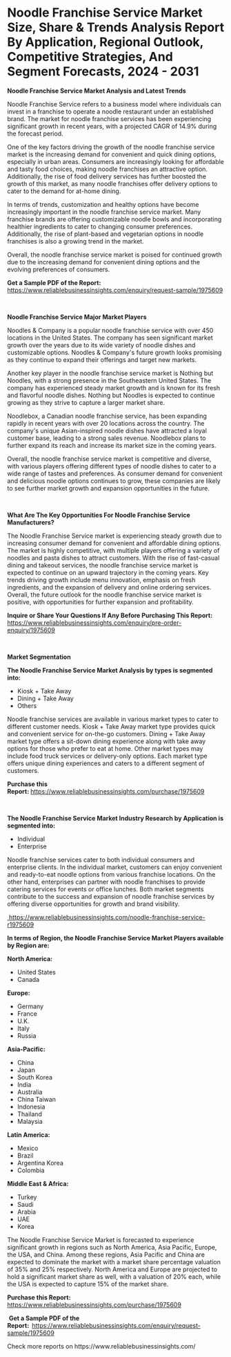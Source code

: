 <p><h1>Noodle Franchise Service Market Size, Share & Trends Analysis Report By Application, Regional Outlook, Competitive Strategies, And Segment Forecasts, 2024 - 2031</h1></p><p><strong>Noodle Franchise Service Market Analysis and Latest Trends</strong></p>
<p><p>Noodle Franchise Service refers to a business model where individuals can invest in a franchise to operate a noodle restaurant under an established brand. The market for noodle franchise services has been experiencing significant growth in recent years, with a projected CAGR of 14.9% during the forecast period. </p><p>One of the key factors driving the growth of the noodle franchise service market is the increasing demand for convenient and quick dining options, especially in urban areas. Consumers are increasingly looking for affordable and tasty food choices, making noodle franchises an attractive option. Additionally, the rise of food delivery services has further boosted the growth of this market, as many noodle franchises offer delivery options to cater to the demand for at-home dining.</p><p>In terms of trends, customization and healthy options have become increasingly important in the noodle franchise service market. Many franchise brands are offering customizable noodle bowls and incorporating healthier ingredients to cater to changing consumer preferences. Additionally, the rise of plant-based and vegetarian options in noodle franchises is also a growing trend in the market.</p><p>Overall, the noodle franchise service market is poised for continued growth due to the increasing demand for convenient dining options and the evolving preferences of consumers.</p></p>
<p><strong>Get a Sample PDF of the Report:&nbsp;</strong> <a href="https://www.reliablebusinessinsights.com/enquiry/request-sample/1975609">https://www.reliablebusinessinsights.com/enquiry/request-sample/1975609</a></p>
<p>&nbsp;</p>
<p><strong>Noodle Franchise Service Major Market Players</strong></p>
<p><p>Noodles & Company is a popular noodle franchise service with over 450 locations in the United States. The company has seen significant market growth over the years due to its wide variety of noodle dishes and customizable options. Noodles & Company's future growth looks promising as they continue to expand their offerings and target new markets.</p><p>Another key player in the noodle franchise service market is Nothing but Noodles, with a strong presence in the Southeastern United States. The company has experienced steady market growth and is known for its fresh and flavorful noodle dishes. Nothing but Noodles is expected to continue growing as they strive to capture a larger market share.</p><p>Noodlebox, a Canadian noodle franchise service, has been expanding rapidly in recent years with over 20 locations across the country. The company's unique Asian-inspired noodle dishes have attracted a loyal customer base, leading to a strong sales revenue. Noodlebox plans to further expand its reach and increase its market size in the coming years.</p><p>Overall, the noodle franchise service market is competitive and diverse, with various players offering different types of noodle dishes to cater to a wide range of tastes and preferences. As consumer demand for convenient and delicious noodle options continues to grow, these companies are likely to see further market growth and expansion opportunities in the future.</p></p>
<p>&nbsp;</p>
<p><strong>What Are The Key Opportunities For Noodle Franchise Service Manufacturers?</strong></p>
<p><p>The Noodle Franchise Service market is experiencing steady growth due to increasing consumer demand for convenient and affordable dining options. The market is highly competitive, with multiple players offering a variety of noodles and pasta dishes to attract customers. With the rise of fast-casual dining and takeout services, the noodle franchise service market is expected to continue on an upward trajectory in the coming years. Key trends driving growth include menu innovation, emphasis on fresh ingredients, and the expansion of delivery and online ordering services. Overall, the future outlook for the noodle franchise service market is positive, with opportunities for further expansion and profitability.</p></p>
<p><strong>Inquire or Share Your Questions If Any Before Purchasing This Report:</strong> <a href="https://www.reliablebusinessinsights.com/enquiry/pre-order-enquiry/1975609">https://www.reliablebusinessinsights.com/enquiry/pre-order-enquiry/1975609</a></p>
<p>&nbsp;</p>
<p><strong>Market Segmentation</strong></p>
<p><strong>The Noodle Franchise Service Market Analysis by types is segmented into:</strong></p>
<p><ul><li>Kiosk + Take Away</li><li>Dining + Take Away</li><li>Others</li></ul></p>
<p><p>Noodle franchise services are available in various market types to cater to different customer needs. Kiosk + Take Away market type provides quick and convenient service for on-the-go customers. Dining + Take Away market type offers a sit-down dining experience along with take away options for those who prefer to eat at home. Other market types may include food truck services or delivery-only options. Each market type offers unique dining experiences and caters to a different segment of customers.</p></p>
<p><strong>Purchase this Report:&nbsp;</strong><a href="https://www.reliablebusinessinsights.com/purchase/1975609">https://www.reliablebusinessinsights.com/purchase/1975609</a></p>
<p>&nbsp;</p>
<p><strong>The Noodle Franchise Service Market Industry Research by Application is segmented into:</strong></p>
<p><ul><li>Individual</li><li>Enterprise</li></ul></p>
<p><p>Noodle franchise services cater to both individual consumers and enterprise clients. In the individual market, customers can enjoy convenient and ready-to-eat noodle options from various franchise locations. On the other hand, enterprises can partner with noodle franchises to provide catering services for events or office lunches. Both market segments contribute to the success and expansion of noodle franchise services by offering diverse opportunities for growth and brand visibility.</p></p>
<p><a href="https://www.reliablebusinessinsights.com/noodle-franchise-service-r1975609">&nbsp;https://www.reliablebusinessinsights.com/noodle-franchise-service-r1975609</a></p>
<p><strong>In terms of Region, the Noodle Franchise Service Market Players available by Region are:</strong></p>
<p>
    <p> <strong> North America: </strong>
        <ul>
            <li>United States</li>
            <li>Canada</li>
        </ul>
        </p> 
    <p> <strong> Europe: </strong>
        <ul>
            <li>Germany</li>
            <li>France</li>
            <li>U.K.</li>
            <li>Italy</li>
            <li>Russia</li>
        </ul>
        </p> 
    <p> <strong> Asia-Pacific: </strong>
        <ul>
            <li>China</li>
            <li>Japan</li>
            <li>South Korea</li>
            <li>India</li>
            <li>Australia</li>
            <li>China Taiwan</li>
            <li>Indonesia</li>
            <li>Thailand</li>
            <li>Malaysia</li>
        </ul>
        </p> 
    <p> <strong> Latin America: </strong>
        <ul>
            <li>Mexico</li>
            <li>Brazil</li>
            <li>Argentina Korea</li>
            <li>Colombia</li>
        </ul>
        </p> 
    <p> <strong> Middle East & Africa: </strong>
        <ul>
            <li>Turkey</li>
            <li>Saudi</li>
            <li>Arabia</li>
            <li>UAE</li>
            <li>Korea</li>
        </ul>
    </p>
    </p>
<p><p>The Noodle Franchise Service Market is forecasted to experience significant growth in regions such as North America, Asia Pacific, Europe, the USA, and China. Among these regions, Asia Pacific and China are expected to dominate the market with a market share percentage valuation of 35% and 25% respectively. North America and Europe are projected to hold a significant market share as well, with a valuation of 20% each, while the USA is expected to capture 15% of the market share.</p></p>
<p><strong>Purchase this Report: </strong><a href="https://www.reliablebusinessinsights.com/purchase/1975609">https://www.reliablebusinessinsights.com/purchase/1975609</a></p>
<p>&nbsp;<strong>Get a Sample PDF of the Report:&nbsp;&nbsp;</strong><a href="https://www.reliablebusinessinsights.com/enquiry/request-sample/1975609">https://www.reliablebusinessinsights.com/enquiry/request-sample/1975609</a></p>
<p><strong></strong></p>
<p>Check more reports on https://www.reliablebusinessinsights.com/</p>